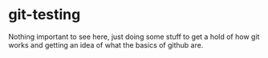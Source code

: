 # git-testing

Nothing important to see here, just doing some stuff to get a hold of how git works and getting an idea of what the basics of github are.
